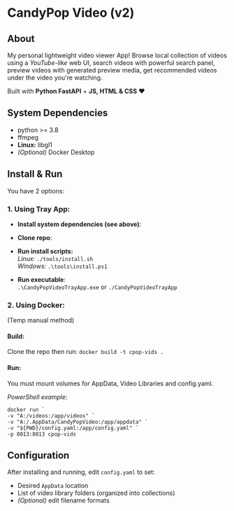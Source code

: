 # CandyPop Video (v2)

## About

My personal lightweight video viewer App! Browse local collection of videos using a *YouTube-like* web UI, search videos with powerful search panel, preview videos with generated preview media, get recommended videos under the video you're watching. 

Built with **Python FastAPI** + **JS, HTML & CSS** ❤️


## System Dependencies

- python >= 3.8
- ffmpeg
- **Linux:** libgl1
- *(Optional)* Docker Desktop


## Install & Run

You have 2 options:

### 1. Using Tray App:

- **Install system dependencies (see above)**:

- **Clone repo**:

- **Run install scripts:** \
   *Linux:* `./tools/install.sh` \
   *Windows:* `.\tools\install.ps1`

<!-- - **Run make**: \
  *Windows*: Either install GNU Make (choco install make) -->

- **Run executable**: \
  `.\CandyPopVideoTrayApp.exe` or `./CandyPopVideoTrayApp`
  

### 2. Using Docker:

(Temp manual method)

#### **Build:**

Clone the repo then run: `docker build -t cpop-vids .`

#### **Run:**
You must mount volumes for AppData, Video Libraries and config.yaml. 


*PowerShell example:*
```
docker run `
-v "A:/videos:/app/videos" `
-v "A:/.AppData/CandyPopVideo:/app/appdata" `
-v "${PWD}/config.yaml:/app/config.yaml" `
-p 8013:8013 cpop-vids
```


## Configuration

After installing and running, edit `config.yaml` to set:
- Desired `AppData` location
- List of video library folders (organized into collections)
- *(Optional)* edit filename formats

